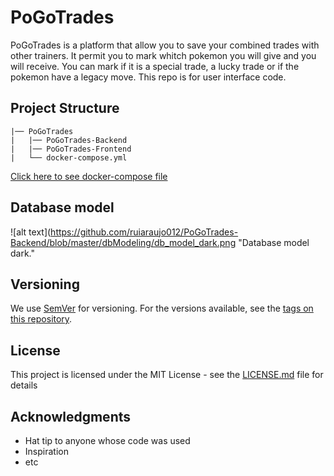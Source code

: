 # PoGoTrades

PoGoTrades is a platform that allow you to save your combined trades with other trainers. It permit you to mark whitch pokemon you will give and you will receive. You can mark if it is a special trade, a lucky trade or if the pokemon have a legacy move. This repo is for user interface code.

## Project Structure

```
|── PoGoTrades
|   |── PoGoTrades-Backend
|   |── PoGoTrades-Frontend
|   └── docker-compose.yml
```

[Click here to see docker-compose file](https://gist.github.com/ruiaraujo012/ae78454aa84eb8866c1d7cf35dfc7f14)

## Database model
![alt text](https://github.com/ruiaraujo012/PoGoTrades-Backend/blob/master/dbModeling/db_model_dark.png "Database model dark."

## Versioning

We use [SemVer](http://semver.org/) for versioning. For the versions available, see the [tags on this repository](https://github.com/ruiaraujo012/PoGoTrades-Backend/tags). 

## License

This project is licensed under the MIT License - see the [LICENSE.md](LICENSE) file for details

## Acknowledgments

* Hat tip to anyone whose code was used
* Inspiration
* etc
